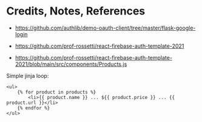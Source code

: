 # Credits, Notes, References

  + https://github.com/authlib/demo-oauth-client/tree/master/flask-google-login

  + https://github.com/prof-rossetti/react-firebase-auth-template-2021
  + https://github.com/prof-rossetti/react-firebase-auth-template-2021/blob/main/src/components/Products.js


Simple jinja loop:

```
<ul>
    {% for product in products %}
        <li>{{ product.name }} ... ${{ product.price }} ... {{ product.url }}</li>
    {% endfor %}
</ul>
```
